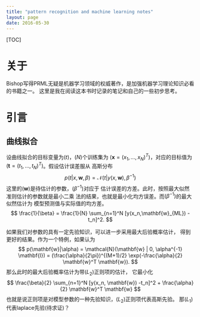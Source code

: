 ```yaml
---
title: "pattern recognition and machine learning notes"
layout: page
date: 2016-05-30
---
```

[TOC]

# 关于 
Bishop写得PRML无疑是机器学习领域的权威著作，是加强机器学习理论知识必看的书籍之一。
这里是我在阅读这本书时记录的笔记和自己的一些初步思考。


# 引言
## 曲线拟合
设曲线拟合的目标变量为$(t)$，$(N)$个训练集为
$( \mathbf{x} = (x_1, ..., x_N)^T )$，对应的目标值为
$( \mathbf{t} = (t_1, ..., t_N)^T )$。假设估计误差服从
高斯分布
$$
p(t|x, \mathbf{w}, \beta) = \mathcal{N} (t| y(x, \mathbf{w}), \beta^{-1}) 
$$
这里的$(\mathbf{w})$是待估计的参数，$(\beta^{-1})$对应于
估计误差的方差。此时，按照最大似然准则估计的参数就是最小二乘
法的结果，也就是最小化均方误差。而$(\beta^{-1})$的最大似然估计为
模型预测值与实际值的均方差。
$$
\frac{1}{\beta} = \frac{1}{N} \sum_{n=1}^N [y(x_n,\mathbf{w}_{ML}) - t_n]^2.
$$

如果我们对参数的具有一定先验知识，可以进一步采用最大后验概率估计，
得到更好的结果。作为一个特例，如果认为
$$
p(\mathbf{w}|\alpha) = \mathcal{N}(\mathbf{w} | 0, \alpha^{-1} \mathbf{I})
					= (\frac{\alpha}{2\pi})^{(M+1)/2} \exp(-\frac{\alpha}{2} \mathbf{w}^T \mathbf{w}).
$$
那么此时的最大后验概率估计为带$(L_2)$正则项的估计，
它最小化
$$
\frac{\beta}{2} \sum_{n=1}^N [y(x_n, \mathbf{w}) -t_n]^2 + \frac{\alpha}{2} \mathbf{w}^T \mathbf{w}
$$
也就是说正则项是对模型参数的一种先验知识，$(L_2)$正则项代表高斯先验。
那$(L_1)$代表laplace先验(待求证)？





